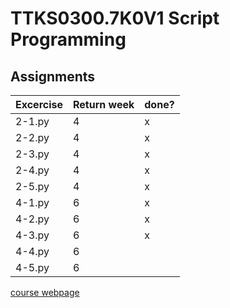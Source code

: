 # TTKS0300.7K0V1 Script Programming
## Assignments
|Excercise|Return week|done?|
|:----|-------------|-------------|
|2-1.py|4|x|
|2-2.py|4|x|
|2-3.py|4|x|
|2-4.py|4|x|
|2-5.py|4|x|
|4-1.py|6|x|
|4-2.py|6|x|
|4-3.py|6|x|
|4-4.py|6||
|4-5.py|6||

[course webpage](http://student.labranet.jamk.fi/~pelju/k17/script_python3)
